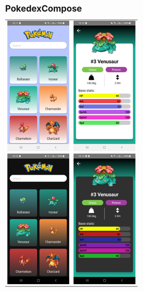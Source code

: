 # PokedexCompose


<table>
  <tr>
    <td valign="top"><img width="200" src="https://github.com/fanulhaq/PokedexCompose/blob/main/image/screenshot_1.jpg"/></td>
    <td valign="top"><img width="200" src="https://github.com/fanulhaq/PokedexCompose/blob/main/image/screenshot_2.jpg"/></td>
  </tr>
  <tr>
    <td valign="top"><img width="200" src="https://github.com/fanulhaq/PokedexCompose/blob/main/image/screenshot_3.jpg"/></td>
    <td valign="top"><img width="200" src="https://github.com/fanulhaq/PokedexCompose/blob/main/image/screenshot_4.jpg"/></td>
  </tr>
</table>
